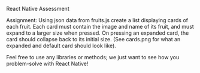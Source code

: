 React Native Assessment

Assignment: Using json data from fruits.js create a list displaying cards of each fruit. Each card must contain the image and name of its fruit, and must expand to a larger size when pressed. On pressing an expanded card, the card should collapse back to its initial size. (See cards.png for what an expanded and default card should look like).

Feel free to use any libraries or methods; we just want to see how you problem-solve with React Native! 
